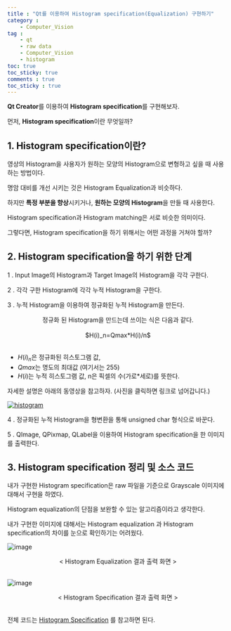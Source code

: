 ```yaml
---
title : "Qt를 이용하여 Histogram specification(Equalization) 구현하기"
category :
    - Computer_Vision
tag :
    - qt
    - raw data
    - Computer_Vision
    - histogram
toc: true
toc_sticky: true
comments : true
toc_sticky : true
---
```


**Qt Creator**를 이용하여 **Histogram specification**를 구현해보자.

먼저, **Histogram specification**이란 무엇일까?


## 1. Histogram specification이란?

영상의 Histogram을 사용자가 원하는 모양의 Histogram으로 변형하고 싶을 때 사용하는 방법이다.

명암 대비를 개선 시키는 것은 Histogram Equalization과 비슷하다.

하지만 **특정 부분을 향상**시키거나, **원하는 모양의 Histogram**을 만들 때 사용한다.

Histogram specification과 Histogram matching은 서로 비슷한 의미이다.

그렇다면, Histogram specification을 하기 위해서는 어떤 과정을 거쳐야 할까?

## 2. Histogram specification을 하기 위한 단계

1 . Input Image의 Histogram과 Target Image의 Histogram을 각각 구한다.

2 . 각각 구한 Histogram에 각각 누적 Histogram을 구한다.

3 . 누적 Histogram을 이용하여 정규화된 누적 Histogram을 만든다.

<center> 정규화 된 Histogram을 만드는데 쓰이는 식은 다음과 같다. </center>
<br>
<center> $H(i)_n=Qmax*H(i)/n$ </center>
<br>

- $H(i)_n$은 정규화된 히스토그램 값,
- $Qmax$는 명도의 최대값 (여기서는 255)
- $H(i)$는 누적 히스토그램 값, n은 픽셀의 수(가로*세로)를 뜻한다.

자세한 설명은 아래의 동영상을 참고하자. (사진을 클릭하면 링크로 넘어갑니다.)

[![histogram](https://user-images.githubusercontent.com/41863759/82750397-da623a00-9dea-11ea-9f5c-aa6e7c1fe544.JPG)](https://www.youtube.com/watch?v=WXHFmJVHvag)

4 . 정규화된 누적 Histogram을 형변환을 통해 unsigned char 형식으로 바꾼다.

5 . QImage, QPixmap, QLabel을 이용하여 Histogram specification을 한 이미지를 출력한다.

## 3. Histogram specification 정리 및 소스 코드

내가 구현한 Histogram specification은 raw 파일을 기준으로 Grayscale 이미지에 대해서 구현을 하였다.

Histogram equalization의 단점을 보완할 수 있는 알고리즘이라고 생각한다.

내가 구현한 이미지에 대해서는 Histogram equalization 과 Histogram specification의 차이를 눈으로 확인하기는 어려웠다.

![image](https://user-images.githubusercontent.com/41863759/82750811-c835cb00-9ded-11ea-89f5-9be532048c33.png)

<center>< Histogram Equalization 결과 출력 화면 ></center>

<br>


![image](https://user-images.githubusercontent.com/41863759/82750822-d8e64100-9ded-11ea-8826-0fd0dd8f2fe3.png)

<center>< Histogram Specification 결과 출력 화면 ></center>

<br>

전체 코드는 [Histogram Specification](https://github.com/Taeyoung96/Histogram_Matching_Qt) 를 참고하면 된다.



















